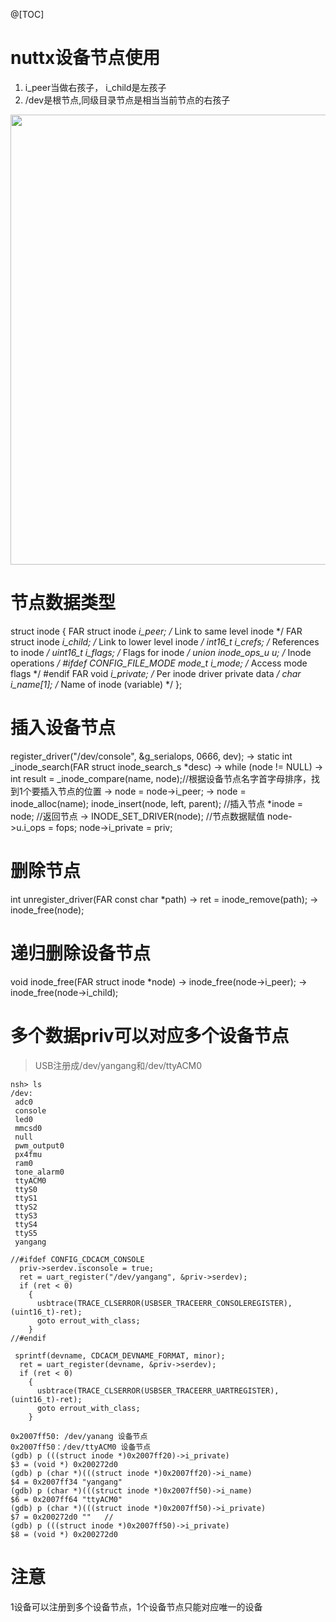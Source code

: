 @[TOC]

# nuttx设备节点使用

1. i_peer当做右孩子， i_child是左孩子
2. /dev是根节点,同级目录节点是相当当前节点的右孩子

<div align="center">
<p>  </p> 
<img src="https://github.com/yangang123/yangang123.github.io/raw/master/1-nuttx/resource/device_tree.jpg" height="720" width="1280" > 
</div>

# 节点数据类型
struct inode
{
  FAR struct inode *i_peer;     /* Link to same level inode */
  FAR struct inode *i_child;    /* Link to lower level inode */
  int16_t           i_crefs;    /* References to inode */
  uint16_t          i_flags;    /* Flags for inode */
  union inode_ops_u u;          /* Inode operations */
#ifdef CONFIG_FILE_MODE
  mode_t            i_mode;     /* Access mode flags */
#endif
  FAR void         *i_private;  /* Per inode driver private data */
  char              i_name[1];  /* Name of inode (variable) */
};

# 插入设备节点
register_driver("/dev/console", &g_serialops, 0666, dev);
  -> static int _inode_search(FAR struct inode_search_s *desc)
    -> while (node != NULL) 
     -> int result = _inode_compare(name, node);//根据设备节点名字首字母排序，找到1个要插入节点的位置
     -> node = node->i_peer;
  ->   node = inode_alloc(name); 
        inode_insert(node, left, parent); //插入节点
        *inode = node;   //返回节点
  ->  INODE_SET_DRIVER(node);  //节点数据赋值
      node->u.i_ops   = fops;
      node->i_private = priv;

# 删除节点
int unregister_driver(FAR const char *path)
  -> ret = inode_remove(path);
     ->  inode_free(node);

# 递归删除设备节点
void inode_free(FAR struct inode *node)
    ->  inode_free(node->i_peer);
    -> inode_free(node->i_child);

# 多个数据priv可以对应多个设备节点
>USB注册成/dev/yangang和/dev/ttyACM0
```
nsh> ls
/dev:
 adc0
 console
 led0
 mmcsd0
 null
 pwm_output0
 px4fmu
 ram0
 tone_alarm0
 ttyACM0
 ttyS0
 ttyS1
 ttyS2
 ttyS3
 ttyS4
 ttyS5
 yangang
 
//#ifdef CONFIG_CDCACM_CONSOLE
  priv->serdev.isconsole = true;
  ret = uart_register("/dev/yangang", &priv->serdev);
  if (ret < 0)
    {
      usbtrace(TRACE_CLSERROR(USBSER_TRACEERR_CONSOLEREGISTER), (uint16_t)-ret);
      goto errout_with_class;
    }
//#endif

 sprintf(devname, CDCACM_DEVNAME_FORMAT, minor);
  ret = uart_register(devname, &priv->serdev);
  if (ret < 0)
    {
      usbtrace(TRACE_CLSERROR(USBSER_TRACEERR_UARTREGISTER), (uint16_t)-ret);
      goto errout_with_class;
    }
```
```
0x2007ff50: /dev/yanang 设备节点
0x2007ff50：/dev/ttyACM0 设备节点
(gdb) p (((struct inode *)0x2007ff20)->i_private)
$3 = (void *) 0x200272d0
(gdb) p (char *)(((struct inode *)0x2007ff20)->i_name)
$4 = 0x2007ff34 "yangang"
(gdb) p (char *)(((struct inode *)0x2007ff50)->i_name)
$6 = 0x2007ff64 "ttyACM0"
(gdb) p (char *)(((struct inode *)0x2007ff50)->i_private)
$7 = 0x200272d0 ""   //
(gdb) p (((struct inode *)0x2007ff50)->i_private)
$8 = (void *) 0x200272d0
```
# 注意
1设备可以注册到多个设备节点，1个设备节点只能对应唯一的设备
